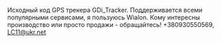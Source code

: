 Исходный код GPS трекера GDi_Tracker. Поддерживается всеми популярными сервисами, я пользуюсь Wialon. Кому интересны производство или просто продажи - обращайтесь!
+380930550569, LC11@ukr.net
